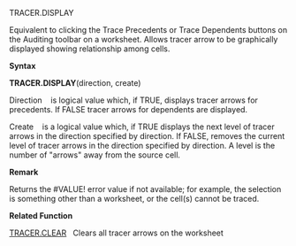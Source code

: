 TRACER.DISPLAY

Equivalent to clicking the Trace Precedents or Trace Dependents buttons
on the Auditing toolbar on a worksheet. Allows tracer arrow to be
graphically displayed showing relationship among cells.

**Syntax**

**TRACER.DISPLAY**(direction, create)

Direction    is logical value which, if TRUE, displays tracer arrows for
precedents. If FALSE tracer arrows for dependents are displayed.

Create    is a logical value which, if TRUE displays the next level of
tracer arrows in the direction specified by direction. If FALSE, removes
the current level of tracer arrows in the direction specified by
direction. A level is the number of "arrows" away from the source cell.

**Remark**

Returns the \#VALUE\! error value if not available; for example, the
selection is something other than a worksheet, or the cell(s) cannot be
traced.

**Related Function**

[TRACER.CLEAR](TRACER.CLEAR.md)   Clears all tracer arrows on the worksheet


